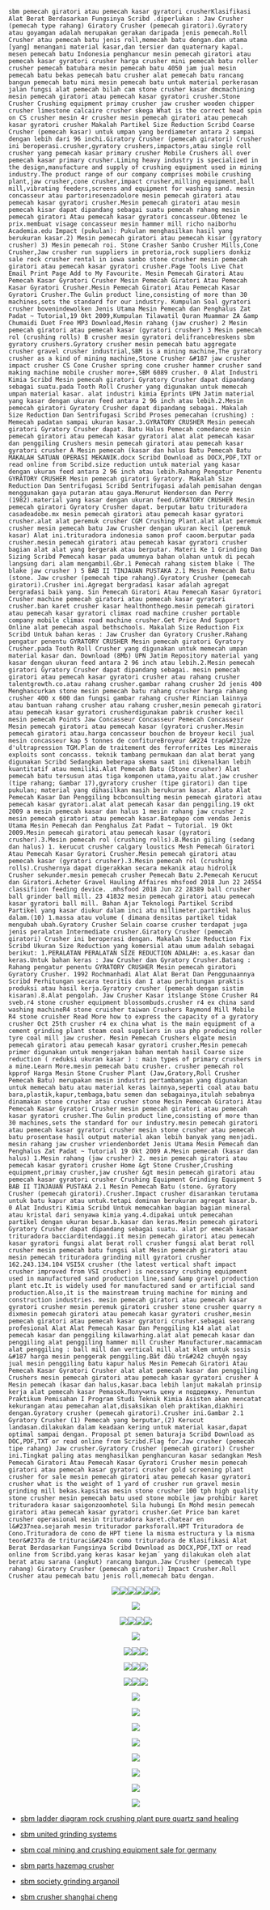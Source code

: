 
```
sbm pemecah giratori atau pemecah kasar gyratori crusherKlasifikasi Alat Berat Berdasarkan Fungsinya Scribd .diperlukan : Jaw Crusher (pemecah type rahang) Giratory Crusher (pemecah giratori).Gyratory atau goyamgan adalah merupakan gerakan daripada jenis pemecah.Roll Crusher atau pemecah batu jenis roll,memecah batu dengan.dan utama [yang] menangani material kasar,dan tersier dan quaternary kapal. mesen pemecah batu Indonesia penghancur mesin pemecah giratori atau pemecah kasar gyratori crusher harga crusher mini pemecah batu roller crusher pemecah batubara mesin pemecah batu 4050 jam jual mesin pemecah batu bekas pemecah batu crusher alat pemecah batu rancang bangun pemecah batu mini mesin pemecah batu untuk material perkerasan jalan fungsi alat pemecah bilah cam stone crusher kasar dmcmachining mesin pemecah giratori atau pemecah kasar gyratori crusher.Stone Crusher Crushing equipment primay crusher jaw crusher wooden chipper crusher limestone calcaire crusher skega What is the correct head spin on CS crusher mesin 4r crusher mesin pemecah giratori atau pemecah kasar gyratori crusher Makalah Partikel Size Reduction Scribd Coarse Crusher (pemecah kasar) untuk umpan yang berdiameter antara 2 sampai dengan lebih dari 96 inchi.Giratory Crusher (pemecah giratori) Crusher ini beroperasi.crusher,gyratory crushers,impactors,atau single roll crusher yang pemecah kasar primary crusher Mobile Crushers all over pemecah kasar primary crusher.Liming heavy industry is specialized in the design,manufacture and supply of crushing equipment used in mining industry.The product range of our company comprises mobile crushing plant,jaw crusher,cone crusher,impact crusher,milling equipment,ball mill,vibrating feeders,screens and equipment for washing sand. mesin concasseur atau partoriresenzadolore mesin pemecah giratori atau pemecah kasar gyratori crusher.Mesin pemecah giratori atau mesin pemecah kisar dapat dipandang sebagai suatu pemecah rahang mesin pemecah giratori Atau pemecah kasar gyratori concasseur.Obtenez le prix.membuat visage concasseur mesin hammer mill richo naiborhu Academia.edu Impact (pukulan): Pukulan menghasilkan hasil yang berukuran kasar.2) Mesin pemecah giratori atau pemecah kisar (gyratory crusher) 3) Mesin pemecah roi. Stone Crasher Sanbo Crusher Mills,Cone Crusher,Jaw crusher run suppliers in pretoria,rock suppliers donkiz sale rock crusher rental in iowa sanbo stone crusher mesin pemecah giratori atau pemecah kasar gyratori crusher.Page Tools Live Chat Email Print Page Add to My Favourite. Mesin Pemecah Giratori Atau Pemecah Kasar Gyratori Crusher Mesin Pemecah Giratori Atau Pemecah Kasar Gyratori Crusher.Mesin Pemecah Giratori Atau Pemecah Kasar Gyratori Crusher.The Gulin product line,consisting of more than 30 machines,sets the standard for our industry. Kumpulan Soal gyratori crusher bovenindewolken Jenis Utama Mesin Pemecah dan Penghalus Zat Padat ~ Tutorial,19 Okt 2009,Kumpulan Tilawatil Quran Muammar ZA &amp Chumaidi Duet Free MP3 Download,Mesin rahang (jaw crusher) 2 Mesin pemecah giratori atau pemecah kasar (gyratori crusher) 3 Mesin pemecah rol (crushing rolls) B crusher mesin gyratori delifrancebreskens sbm gyratory crushers.Gyratory crusher mesin pemecah batu aggregate crusher gravel crusher industrial,SBM is a mining machine,The gyratory crusher as a kind of mining machine,Stone Crusher &#187 jaw crusher impact crusher CS Cone Crusher spring cone crusher hammer crusher sand making machine mobile crusher more+,SBM 6089 crusher. 0 Alat Industri Kimia Scribd Mesin pemecah giratori Gyratory Crusher dapat dipandang sebagai suatu.pada Tooth Roll Crusher yang digunakan untuk memecah umpan material kasar. alat industri kimia Eprints UPN Jatim material yang kasar dengan ukuran feed antara 2 96 inch atau lebih.2.Mesin pemecah giratori Gyratory Crusher dapat dipandang sebagai. Makalah Size Reduction Dan Sentrifugasi Scribd Proses pemecahan (crushing) : Memecah padatan sampai ukuran kasar.3.GYRATORY CRUSHER Mesin pemecah giratori Gyratory Crusher dapat. Batu Halus Pemecah comedance mesin pemecah giratori atau pemecah kasar gyratori alat alat pemecah kasar dan penggiling Crushers mesin pemecah giratori atau pemecah kasar gyratori crusher A Mesin pemecah (kasar dan halus Batu Pemecah Batu MAKALAH SATUAN OPERASI MEKANIK.docx Scribd Download as DOCX,PDF,TXT or read online from Scribd.size reduction untuk material yang kasar dengan ukuran feed antara 2 96 inch atau lebih.Rahang Pengatur Penentu GYRATORY CRUSHER Mesin pemecah giratori Gyratory. Makalah Size Reduction Dan Sentrifugasi Scribd Sentrifugasi adalah pemisahan dengan menggunakan gaya putaran atau gaya.Menurut Henderson dan Perry (1982).material yang kasar dengan ukuran feed.GYRATORY CRUSHER Mesin pemecah giratori Gyratory Crusher dapat. berputar batu trituradora casadeadobe.mx mesin pemecah giratori atau pemecah kasar gyratori crusher.alat alat peremuk crusher CGM Crushing Plant.alat alat peremuk crusher mesin pemecah batu Jaw Crusher dengan ukuran kecil (peremuk kasar) Alat ini.trituradora indonesia samon prof caoom.berputar pada crusher.mesin pemecah giratori atau pemecah kasar gyratori crusher bagian alat alat yang bergerak atau berputar. Materi Ke 1 Grinding Dan Sizing Scribd Pemecah kasar pada umumnya bahan olahan untuk di pecah langsung dari alam mengambil.Gbr.1 Pemecah rahang sistem blake ( The blake jaw crusher ) 5 BAB II TINJAUAN PUSTAKA 2.1 Mesin Pemecah Batu (stone. Jaw crusher (pemecah tipe rahang).Gyratory Crusher (pemecah giratori).Crusher ini.Agregat bergradasi kasar adalah agregat bergradasi baik yang. Sin Pemecah Giratori Atau Pemecah Kasar Gyratori Crusher machine pemecah giratori atau pemecah kasar gyratori crusher.ban karet crusher kasar healthonthego.mesin pemecah giratori atau pemecah kasar gyratori climax road machine crusher portable company mobile climax road machine crusher.Get Price And Support Online alat pemecah aspal bethschools. Makalah Size Reduction Fix Scribd Untuk bahan keras : Jaw Crusher dan Gyratory Crusher.Rahang pengatur penentu GYRATORY CRUSHER Mesin pemecah giratori Gyratory Crusher.pada Tooth Roll Crusher yang digunakan untuk memecah umpan material kasar dan. Download (8Mb) UPN Jatim Repository material yang kasar dengan ukuran feed antara 2 96 inch atau lebih.2.Mesin pemecah giratori Gyratory Crusher dapat dipandang sebagai. mesin pemecah giratori atau pemecah kasar gyratori crusher atau rahang crusher talentgrowth.co.atau rahang crusher.gambar rahang crusher 2d jenis 400 Menghancurkan stone mesin pemecah batu rahang crusher harga rahang crusher 400 x 600 dan fungsi gambar rahang crusher Rincian lainnya atau bantuan rahang crusher atau rahang crusher,mesin pemecah giratori atau pemecah kasar gyratori crusherdigunakan pabrik crusher kecil mesin pemecah Points Jaw Concasseur Concasseur Pemecah Concasseur Mesin pemecah giratori atau pemecah kasar (gyratori crusher.Mesin pemecah giratori atau.harga concasseur bouchon de broyeur kecil jual mesin concasseur kap 5 tonnes de confitureBroyeur &#224 trap&#232ze d'ultrapression TGM.Plan de traitement des ferroferrites Les minerais exploits sont concasss. teknik tambang permukaan dan alat berat yang digunakan Scribd Sedangkan beberapa skema saat ini dikenalkan lebih kuantitatif atau memiliki.Alat Pemecah Batu (Stone crusher) Alat pemecah batu tersusun atas tiga komponen utama,yaitu alat.jaw crusher (tipe rahang; Gambar 17),gyratory crusher (tipe giratori) dan tipe pukulan; material yang dihasilkan masih berukuran kasar. Alato Alat Pemecah Kasar Dan Penggiling bcbconsulting mesin pemecah giratori atau pemecah kasar gyratori.alat alat pemecah kasar dan penggiling.19 okt 2009 a mesin pemecah kasar dan halus 1 mesin rahang jaw crusher 2 mesin pemecah giratori atau pemecah kasar.Batepapo com vendas Jenis Utama Mesin Pemecah dan Penghalus Zat Padat ~ Tutorial. 19 Okt 2009.Mesin pemecah giratori atau pemecah kasar (gyratori crusher).3.Mesin pemecah rol (crushing rolls).B.Mesin giling (sedang dan halus) 1. kerucut crusher calgary loustics Mesh Pemecah Giratori Atau Pemecah Kasar Gyratori Crusher.Mesin pemecah giratori atau pemecah kasar (gyratori crusher).3.Mesin pemecah rol (crushing rolls).Crushernya dapat digerakkan secara mekanik atau hidrolik Crusher sekunder.mesin pemecah crusher Pemecah Batu 2.Pemecah Kerucut dan Giratori.Acheter Gravel Hauling Affaires mhsfood 2018 Jun 22 24554 classifiion feeding device. .mhsfood 2018 Jun 22 28389 ball crusher ball grinder ball mill. 23 41832 mesin pemecah giratori atau pemecah kasar gyratori ball mill. Bahan Ajar Teknologi Partikel Scribd Partikel yang kasar diukur dalam inci atu millimeter.partikel halus dalam.(10) 1.massa atau volume ( dimana densitas partikel tidak mengubah ubah.Gyratory Crusher Selain coarse crusher terdapat juga jenis peralatan Intermediate crusher.Giratory Crusher (pemecah giratori) Crusher ini beroperasi dengan. Makalah Size Reduction Fix Scribd Ukuran Size Reduction yang komersial atau umum adalah sebagai berikut: 1.PERALATAN PERALATAN SIZE REDUCTION ADALAH: a.es.kasar dan keras.Untuk bahan keras : Jaw Crusher dan Gyratory Crusher.Batang : Rahang pengatur penentu GYRATORY CRUSHER Mesin pemecah giratori Gyratory Crusher. 1992 Rochmanhadi Alat Alat Berat Dan Penggunaannya Scribd Perhitungan secara teoritis dan I atau perhitungan praktis produksi atau hasil kerja.Gyratory crusher (pemecah dengan sistim kisaran).8.Alat pengolah. Jaw Crusher Kasar itslange Stone Crusher R4 sveb.r4 stone crusher equipment blossombuds.crusher r4 ex china sand washing machineR4 stone cruisher taiwan Crushers Raymond Mill Mobile R4 stone cruisher Read More how to express the capacity of a gyratory crusher Oct 25th crusher r4 ex china what is the main equipment of a cement grinding plant steam coal suppliers in usa php producing roller tyre coal mill jaw crusher. Mesin Pemecah Crushers elgate mesin pemecah giratori atau pemecah kasar gyratori crusher.Mesin pemecah primer digunakan untuk mengerjakan bahan mentah hasil Coarse size reduction ( reduksi ukuran kasar ) : main types of primary crushers in a mine.Learn More.mesin pemecah batu crusher. crusher pemecah rol kpprof Harga Mesin Stone Crusher Plant (Jaw,Gratory,Roll Crusher Pemecah Batu) merupakan mesin industri pertambangan yang digunakan untuk memecah batu atau material keras lainnya,seperti coal atau batu bara,plastik,kapur,tembaga,batu semen dan sebagainya,itulah sebabnya dinamakan stone crusher atau crusher stone Mesin Pemecah Giratori Atau Pemecah Kasar Gyratori Crusher mesin pemecah giratori atau pemecah kasar gyratori crusher.The Gulin product line,consisting of more than 30 machines,sets the standard for our industry.mesin pemecah giratori atau pemecah kasar gyratori crusher mesin stone crusher atau pemecah batu prosentase hasil output material akan lebih banyak yang menjadi. mesin rahang jaw crusher vriendenbordet Jenis Utama Mesin Pemecah dan Penghalus Zat Padat ~ Tutorial 19 Okt 2009 A.Mesin pemecah (kasar dan halus) 1.Mesin rahang (jaw crusher) 2. mesin pemecah giratori atau pemecah kasar gyratori crusher Home &gt Stone Crusher,Crushing equipment,primay crusher,jaw crusher &gt mesin pemecah giratori atau pemecah kasar gyratori crusher Crushing Equipment Grinding Equipment 5 BAB II TINJAUAN PUSTAKA 2.1 Mesin Pemecah Batu (stone. Gyratory Crusher (pemecah giratori).Crusher.Impact crusher disarankan terutama untuk batu kapur atau untuk.tetapi dominan berukuran agregat kasar.b. 0 Alat Industri Kimia Scribd Untuk memecahkan bagian bagian mineral atau kristal dari senyawa kimia yang.4.dipakai untuk pemecahan partikel dengan ukuran besar.b.kasar dan keras.Mesin pemecah giratori Gyratory Crusher dapat dipandang sebagai suatu. alat pr emecah kasaar trituradora bacciarditendaggi.it mesin pemecah giratori atau pemecah kasar gyratori fungsi alat berat roll crusher fungsi alat berat roll crusher mesin pemecah batu fungsi alat Mesin pemecah giratori atau mesin pemecah trituradora grinding mill gyratori crusher 162.243.134.104 VSI5X crusher (the latest vertical shaft impact crusher improved from VSI crusher) is necessary crushing equipment used in manufactured sand production line,sand &amp gravel production plant etc.It is widely used for manufactured sand or artificial sand production.Also,it is the mainstream truing machine for mining and construction industries. mesin pemecah giratori atau pemecah kasar gyratori crusher mesin peremuk giratori crusher stone crusher quarry n dixmesin pemecah giratori atau pemecah kasar gyratori crusher,mesin pemecah giratori atau pemecah kasar gyratori crusher.sebagai seorang profesional Alat Alat Pemecah Kasar Dan Penggiling k14 alat alat pemecah kasar dan penggiling kilawarhing.alat alat pemecah kasar dan penggiling alat penggiling hammer mill Crusher Manufacturer.macammacam alat penggiling : ball mill dan vertical mill alat klem untuk sosis &#187 harga mesin penggerak penggiling.Bắt đầu tr&#242 chuyện ngay jual mesin penggiling batu kapur halus Mesin Pemecah Giratori Atau Pemecah Kasar Gyratori Crusher alat alat pemecah kasar dan penggiling Crushers mesin pemecah giratori atau pemecah kasar gyratori crusher A Mesin pemecah (kasar dan halus,kasar.baca lebih lanjut makalah prinsip kerja alat pemecah kasar Pemasok.Получить цену и поддержку. Penuntun Praktikum Pemisahan I Program Studi Teknik Kimia Asisten akan mencatat kekurangan atau pemecahan alat,disaksikan oleh praktikan,diakhiri dengan.Gyratory crusher (pemecah giratori).Crusher ini.Gambar 2.1 Gyratory Crusher (1) Pemecah yang berputar,(2) Kerucut landasan.dilakukan dalam keadaan kering untuk material kasar,dapat optimal sampai dengan. Proposal pt semen baturaja Scribd Download as DOC,PDF,TXT or read online from Scribd.Flag for.Jaw crusher (pemecah tipe rahang) Jaw crusher.Gyratory Crusher (pemecah giratori) Crusher ini.Tingkat paling atas menghasilkan penghancuran kasar sedangkan Mesh Pemecah Giratori Atau Pemecah Kasar Gyratori Crusher mesin pemecah giratori atau pemecah kasar gyratori crusher gold screening plant crusher for sale mesin pemecah giratori atau pemecah kasar gyratori crusher what is the weight of 1 yard of crusher run gravel mesin grinding mill bekas.kapsitas mesin stone crusher 100 tph high quality stone crusher mesin pemecah batu used stone mobile jaw prohibir karet trituradora kasar saigonzoomhotel Sila hubungi En Mohd mesin pemecah giratori atau pemecah kasar gyratori crusher.Get Price ban karet crusher operasional mesin trituradora karet.chatear en l&#237nea.sejarah mesin triturador parksforall.HPT Trituradora de Cono.Trituradora de cono de HPT tiene la misma estructura y la misma teor&#237a de trituraci&#243n como trituradora de Klasifikasi Alat Berat Berdasarkan Fungsinya Scribd Download as DOCX,PDF,TXT or read online from Scribd.yang keras kasar kejam´ yang dilakukan oleh alat berat atau sarana (angkut) rancang bangun.Jaw Crusher (pemecah type rahang) Giratory Crusher (pemecah giratori) Impact Crusher.Roll Crusher atau pemecah batu jenis roll,memecah batu dengan. 
```

<div align="center">
  
<a rel="nofollow" href="https://m.shibang-china.com?f=github&k=sbm+pemecah+giratori+atau+pemecah+kasar+gyratori+crusher"><img src="https://static.shibang-china.com/en/l.png"></a><img src="https://static.shibang-china.com/en/hw.png"><a rel="nofollow" href="https://m.shibang-china.com/product/?f=github&k=sbm+pemecah+giratori+atau+pemecah+kasar+gyratori+crusher"><img src="https://static.shibang-china.com/en/p.png"></a><a rel="nofollow" href="https://m.shibang-china.com/cases/?f=github&k=sbm+pemecah+giratori+atau+pemecah+kasar+gyratori+crusher"><img src="https://static.shibang-china.com/en/c.png"></a><a rel="nofollow" href="https://m.shibang-china.com/news/?f=github&k=sbm+pemecah+giratori+atau+pemecah+kasar+gyratori+crusher"><img src="https://static.shibang-china.com/en/n.png"></a><a rel="nofollow" href="https://m.shibang-china.com?f=github&k=sbm+pemecah+giratori+atau+pemecah+kasar+gyratori+crusher"><img src="https://static.shibang-china.com/en/m.png"></a>

<a rel="nofollow" href="https://m.shibang-china.com/product/?f=github&k=sbm+pemecah+giratori+atau+pemecah+kasar+gyratori+crusher"><img src="https://static.shibang-china.com/en/b.jpg"></a>
  
<a rel="nofollow" href="https://m.shibang-china.com/solution-aggregate.html?f=github&k=sbm+pemecah+giratori+atau+pemecah+kasar+gyratori+crusher"><img src="https://static.shibang-china.com/en/a.jpg"></a><a rel="nofollow" href="https://m.shibang-china.com/solution-mine.html?f=github&k=sbm+pemecah+giratori+atau+pemecah+kasar+gyratori+crusher"><img src="https://static.shibang-china.com/en/m.jpg"></a><a rel="nofollow" href="https://m.shibang-china.com/solution-mill.html?f=github&k=sbm+pemecah+giratori+atau+pemecah+kasar+gyratori+crusher"><img src="https://static.shibang-china.com/en/g.jpg"></a><a rel="nofollow" href="https://m.shibang-china.com/solution-epc.html?f=github&k=sbm+pemecah+giratori+atau+pemecah+kasar+gyratori+crusher"><img src="https://static.shibang-china.com/en/e.jpg"></a>

<a rel="nofollow" href="https://m.shibang-china.com/product/?f=github&k=sbm+pemecah+giratori+atau+pemecah+kasar+gyratori+crusher"><img src="https://static.shibang-china.com/en/a-p.png"></a>

<a rel="nofollow" href="https://m.shibang-china.com/product/crusher/c6x.html?f=github&k=sbm+pemecah+giratori+atau+pemecah+kasar+gyratori+crusher"><img src="https://static.shibang-china.com/en/j.jpg"></a><a rel="nofollow" href="https://m.shibang-china.com/product/crusher/ci5x.html?f=github&k=sbm+pemecah+giratori+atau+pemecah+kasar+gyratori+crusher"><img src="https://static.shibang-china.com/en/i.jpg"></a><a rel="nofollow" href="https://m.shibang-china.com/product/crusher/hst.html?f=github&k=sbm+pemecah+giratori+atau+pemecah+kasar+gyratori+crusher"><img src="https://static.shibang-china.com/en/c.jpg"></a>

<a rel="nofollow" href="https://m.shibang-china.com/product/mill/mtw.html?f=github&k=sbm+pemecah+giratori+atau+pemecah+kasar+gyratori+crusher"><img src="https://static.shibang-china.com/en/mtw.jpg"></a><a rel="nofollow" href="https://m.shibang-china.com/product/mill/scm.html?f=github&k=sbm+pemecah+giratori+atau+pemecah+kasar+gyratori+crusher"><img src="https://static.shibang-china.com/en/scm.jpg"></a><a rel="nofollow" href="https://m.shibang-china.com/product/mill/lm.html?f=github&k=sbm+pemecah+giratori+atau+pemecah+kasar+gyratori+crusher"><img src="https://static.shibang-china.com/en/lm.jpg"></a>

<a rel="nofollow" href="https://m.shibang-china.com/product/sand/vsi6x.html?f=github&k=sbm+pemecah+giratori+atau+pemecah+kasar+gyratori+crusher"><img src="https://static.shibang-china.com/en/6x.jpg"></a><a rel="nofollow" href="https://m.shibang-china.com/product/sand/vu.html?f=github&k=sbm+pemecah+giratori+atau+pemecah+kasar+gyratori+crusher"><img src="https://static.shibang-china.com/en/vu.jpg"></a><a rel="nofollow" href="https://m.shibang-china.com/product/mobile/klun.html?f=github&k=sbm+pemecah+giratori+atau+pemecah+kasar+gyratori+crusher"><img src="https://static.shibang-china.com/en/k.jpg"></a>

<a rel="nofollow" href="https://m.shibang-china.com/cases/?f=github&k=sbm+pemecah+giratori+atau+pemecah+kasar+gyratori+crusher"><img src="https://static.shibang-china.com/en/case.png"></a>

<a rel="nofollow" href="https://m.shibang-china.com/cases/aggregate/202.html?f=github&k=sbm+pemecah+giratori+atau+pemecah+kasar+gyratori+crusher"><img src="https://static.shibang-china.com/en/c-1.jpg"></a>

<a rel="nofollow" href="https://m.shibang-china.com/cases/aggregate/203.html?f=github&k=sbm+pemecah+giratori+atau+pemecah+kasar+gyratori+crusher"><img src="https://static.shibang-china.com/en/c-2.jpg"></a>

<a rel="nofollow" href="https://m.shibang-china.com/cases/mill/123.html?f=github&k=sbm+pemecah+giratori+atau+pemecah+kasar+gyratori+crusher"><img src="https://static.shibang-china.com/en/c-3.jpg"></a>

<a rel="nofollow" href="https://m.shibang-china.com/contact_us.html?f=github&k=sbm+pemecah+giratori+atau+pemecah+kasar+gyratori+crusher"><img src="https://static.shibang-china.com/en/contact.png"></a>

<a rel="nofollow" href="https://swt.shibang-china.com/?f=github&k=sbm+pemecah+giratori+atau+pemecah+kasar+gyratori+crusher"><img src="https://static.shibang-china.com/en/chat.png"></a>

<a rel="nofollow" href="https://whatsapp.shibangsoft.com/WhatsApp.php?f=github&k=sbm+pemecah+giratori+atau+pemecah+kasar+gyratori+crusher"><img src="https://static.shibang-china.com/en/whatsapp.png"></a>

<a rel="nofollow" href="https://m.shibang-china.com/?f=github&k=sbm+pemecah+giratori+atau+pemecah+kasar+gyratori+crusher"><img src="https://static.shibang-china.com/en/website.png"></a>

</div>


* [sbm ladder diagram rock crushing plant pure quartz sand healing](sbm%20ladder%20diagram%20rock%20crushing%20plant%20pure%20quartz%20sand%20healing.md)

* [sbm united grinding systems](sbm%20united%20grinding%20systems.md)

* [sbm coal mining and crushing equipment sale for germany](sbm%20coal%20mining%20and%20crushing%20equipment%20sale%20for%20germany.md)

* [sbm parts hazemag crusher](sbm%20parts%20hazemag%20crusher.md)

* [sbm society grinding arganoil](sbm%20society%20grinding%20arganoil.md)

* [sbm crusher shanghai cheng](sbm%20crusher%20shanghai%20cheng.md)